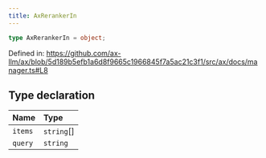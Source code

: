 ```yaml
---
title: AxRerankerIn
---
```


```ts
type AxRerankerIn = object;
```

Defined in: https://github.com/ax-llm/ax/blob/5d189b5efb1a6d8f9665c1966845f7a5ac21c3f1/src/ax/docs/manager.ts#L8

## Type declaration

| Name | Type |
| :------ | :------ |
| <a id="items"></a> `items` | `string`[] |
| <a id="query"></a> `query` | `string` |
